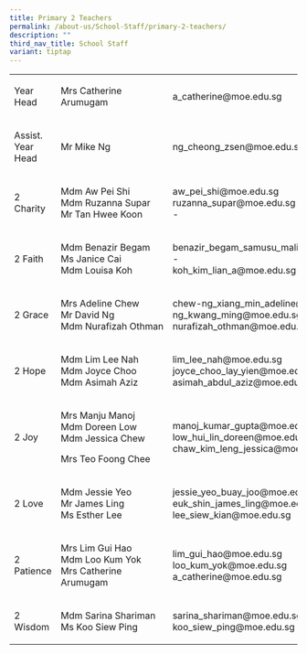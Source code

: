 ```yaml
---
title: Primary 2 Teachers
permalink: /about-us/School-Staff/primary-2-teachers/
description: ""
third_nav_title: School Staff
variant: tiptap
---
```

<table><tbody><tr><td rowspan="1" colspan="1"><p>Year Head</p></td><td rowspan="1" colspan="1"><p>Mrs Catherine Arumugam</p></td><td rowspan="1" colspan="1"><p>a_catherine@moe.edu.sg</p></td></tr><tr><td rowspan="1" colspan="1"><p>Assist. Year Head</p></td><td rowspan="1" colspan="1"><p>Mr Mike Ng</p></td><td rowspan="1" colspan="1"><p>ng_cheong_zsen@moe.edu.sg</p></td></tr><tr><td rowspan="1" colspan="1"><p>2 Charity</p></td><td rowspan="1" colspan="1"><p>Mdm Aw&nbsp;Pei Shi<br>Mdm&nbsp;Ruzanna&nbsp;Supar<br>Mr Tan Hwee Koon</p></td><td rowspan="1" colspan="1"><p>aw_pei_shi@moe.edu.sg<br>ruzanna_supar@moe.edu.sg<br>-</p></td></tr><tr><td rowspan="1" colspan="1"><p>2 Faith</p></td><td rowspan="1" colspan="1"><p>Mdm&nbsp;Benazir&nbsp;Begam<br>Ms Janice Cai<br>Mdm&nbsp;Louisa Koh</p></td><td rowspan="1" colspan="1"><p>benazir_begam_samusu_malik@moe.edu.sg<br>-<br>koh_kim_lian_a@moe.edu.sg</p></td></tr><tr><td rowspan="1" colspan="1"><p>2 Grace</p></td><td rowspan="1" colspan="1"><p>Mrs&nbsp;Adeline&nbsp;Chew<br>Mr David Ng<br>Mdm&nbsp;Nurafizah&nbsp;Othman</p></td><td rowspan="1" colspan="1"><p>chew-ng_xiang_min_adeline@moe.edu.sg<br>ng_kwang_ming@moe.edu.sg<br>nurafizah_othman@moe.edu.sg</p></td></tr><tr><td rowspan="1" colspan="1"><p>2 Hope</p></td><td rowspan="1" colspan="1"><p>Mdm&nbsp;Lim Lee Nah<br>Mdm&nbsp;Joyce Choo&nbsp;<br>Mdm&nbsp;Asimah&nbsp;Aziz</p></td><td rowspan="1" colspan="1"><p>lim_lee_nah@moe.edu.sg<br>joyce_choo_lay_yien@moe.edu.sg<br>asimah_abdul_aziz@moe.edu.sg</p></td></tr><tr><td rowspan="1" colspan="1"><p>2 Joy</p></td><td rowspan="1" colspan="1"><p>Mrs&nbsp;Manju&nbsp;Manoj<br>Mdm&nbsp;Doreen&nbsp;Low<br>Mdm&nbsp;Jessica&nbsp;Chew</p><p>Mrs Teo Foong Chee</p></td><td rowspan="1" colspan="1"><p>manoj_kumar_gupta@moe.edu.sg<br>low_hui_lin_doreen@moe.edu.sg<br>chaw_kim_leng_jessica@moe.edu.sg</p></td></tr><tr><td rowspan="1" colspan="1"><p>2 Love</p></td><td rowspan="1" colspan="1"><p>Mdm&nbsp;Jessie Yeo<br>Mr&nbsp;James Ling<br>Ms&nbsp;Esther Lee</p></td><td rowspan="1" colspan="1"><p>jessie_yeo_buay_joo@moe.edu.sg<br>euk_shin_james_ling@moe.edu.sg<br>lee_siew_kian@moe.edu.sg</p></td></tr><tr><td rowspan="1" colspan="1"><p>2 Patience</p></td><td rowspan="1" colspan="1"><p>Mrs&nbsp;Lim Gui Hao<br>Mdm Loo Kum Yok<br>Mrs Catherine Arumugam</p></td><td rowspan="1" colspan="1"><p>lim_gui_hao@moe.edu.sg<br>loo_kum_yok@moe.edu.sg<br>a_catherine@moe.edu.sg</p></td></tr><tr><td rowspan="1" colspan="1"><p>2 Wisdom</p></td><td rowspan="1" colspan="1"><p>Mdm Sarina Shariman<br>Ms Koo Siew Ping</p></td><td rowspan="1" colspan="1"><p>sarina_shariman@moe.edu.sg<br>koo_siew_ping@moe.edu.sg</p></td></tr></tbody></table><p></p>